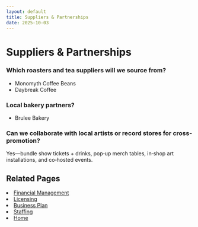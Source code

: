 ```yaml
---
layout: default
title: Suppliers & Partnerships
date: 2025-10-03
---
```


# Suppliers & Partnerships

### Which roasters and tea suppliers will we source from?
- Monomyth Coffee Beans 
- Daybreak Coffee 

### Local bakery partners?
- Brulee Bakery

### Can we collaborate with local artists or record stores for cross-promotion?
Yes—bundle show tickets + drinks, pop‑up merch tables, in‑shop art installations, and co‑hosted events.

## Related Pages
<li><a href="finances.md">Financial Management</a></li>
<li><a href="licensing.md">Licensing</a></li>
<li><a href="plan.md">Business Plan</a></li>
<li><a href="staff.md">Staffing</a></li>
<li><a href="index.html">Home</a></li>